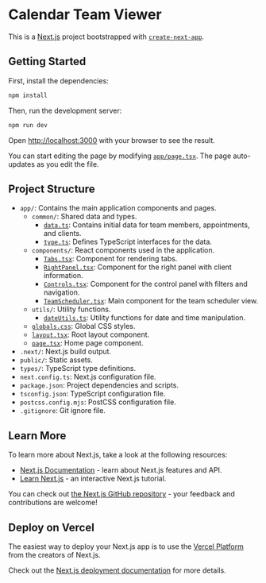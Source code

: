 # Calendar Team Viewer

This is a [Next.js](https://nextjs.org) project bootstrapped with [`create-next-app`](https://nextjs.org/docs/app/api-reference/cli/create-next-app).

## Getting Started

First, install the dependencies:

```bash
npm install
```

Then, run the development server:

```bash
npm run dev
```

Open [http://localhost:3000](http://localhost:3000) with your browser to see the result.

You can start editing the page by modifying [`app/page.tsx`](app/page.tsx). The page auto-updates as you edit the file.

## Project Structure

- `app/`: Contains the main application components and pages.
  - `common/`: Shared data and types.
    - [`data.ts`](app/common/data.ts): Contains initial data for team members, appointments, and clients.
    - [`type.ts`](app/common/type.ts): Defines TypeScript interfaces for the data.
  - `components/`: React components used in the application.
    - [`Tabs.tsx`](app/components/Tabs.tsx): Component for rendering tabs.
    - [`RightPanel.tsx`](app/components/RightPanel.tsx): Component for the right panel with client information.
    - [`Controls.tsx`](app/components/Controls.tsx): Component for the control panel with filters and navigation.
    - [`TeamScheduler.tsx`](app/components/TeamScheduler.tsx): Main component for the team scheduler view.
  - `utils/`: Utility functions.
    - [`dateUtils.ts`](app/utils/dateUtils.ts): Utility functions for date and time manipulation.
  - [`globals.css`](app/globals.css): Global CSS styles.
  - [`layout.tsx`](app/layout.tsx): Root layout component.
  - [`page.tsx`](app/page.tsx): Home page component.
- `.next/`: Next.js build output.
- `public/`: Static assets.
- `types/`: TypeScript type definitions.
- `next.config.ts`: Next.js configuration file.
- `package.json`: Project dependencies and scripts.
- `tsconfig.json`: TypeScript configuration file.
- `postcss.config.mjs`: PostCSS configuration file.
- `.gitignore`: Git ignore file.

## Learn More

To learn more about Next.js, take a look at the following resources:

- [Next.js Documentation](https://nextjs.org/docs) - learn about Next.js features and API.
- [Learn Next.js](https://nextjs.org/learn) - an interactive Next.js tutorial.

You can check out [the Next.js GitHub repository](https://github.com/vercel/next.js) - your feedback and contributions are welcome!

## Deploy on Vercel

The easiest way to deploy your Next.js app is to use the [Vercel Platform](https://vercel.com/new?utm_medium=default-template&filter=next.js&utm_source=create-next-app&utm_campaign=create-next-app-readme) from the creators of Next.js.

Check out the [Next.js deployment documentation](https://nextjs.org/docs/app/building-your-application/deploying) for more details.